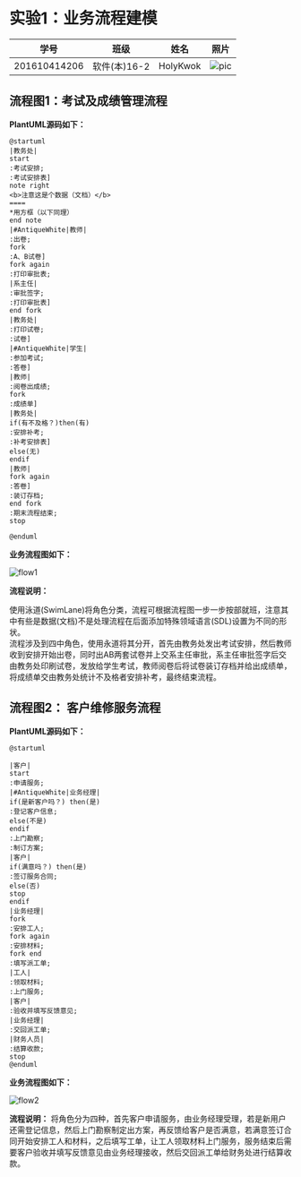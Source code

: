 # 实验1：业务流程建模
|学号|班级|姓名|照片|
|:-------:|:-------------: | :----------:|:---:|
|201610414206|软件(本)16-2|HolyKwok|![pic]()|

## 流程图1：考试及成绩管理流程

**PlantUML源码如下：**

``` flow1
@startuml
|教务处|
start
:考试安排;
:考试安排表]
note right
<b>注意这是个数据（文档）</b>
====
*用方框（以下同理）
end note
|#AntiqueWhite|教师|
:出卷;
fork
:A、B试卷]
fork again
:打印审批表;
|系主任|
:审批签字;
:打印审批表]
end fork
|教务处|
:打印试卷;
:试卷]
|#AntiqueWhite|学生|
:参加考试;
:答卷]
|教师|
:阅卷出成绩;
fork
:成绩单]
|教务处|
if(有不及格？)then(有)
:安排补考;
:补考安排表]
else(无)
endif
|教师|
fork again
:答卷]
:装订存档;
end fork
:期末流程结束;
stop

@enduml
```

**业务流程图如下：**

![flow1](./flow1.jpg)

**流程说明：**

使用泳道(SwimLane)将角色分类，流程可根据流程图一步一步按部就班，注意其中有些是数据(文档)不是处理流程在后面添加特殊领域语言(SDL)设置为不同的形状。
<br>流程涉及到四中角色，使用永道将其分开，首先由教务处发出考试安排，然后教师收到安排开始出卷，同时出AB两套试卷并上交系主任审批，系主任审批签字后交由教务处印刷试卷，发放给学生考试，教师阅卷后将试卷装订存档并给出成绩单，将成绩单交由教务处统计不及格者安排补考，最终结束流程。

## 流程图2： 客户维修服务流程

**PlantUML源码如下：**

``` flow2
@startuml

|客户|
start
:申请服务;
|#AntiqueWhite|业务经理|
if(是新客户吗？) then(是)
:登记客户信息;
else(不是)
endif
:上门勘察;
:制订方案;
|客户|
if(满意吗？) then(是)
:签订服务合同;
else(否)
stop
endif
|业务经理|
fork
:安排工人;
fork again
:安排材料;
fork end
:填写派工单;
|工人|
:领取材料;
:上门服务;
|客户|
:验收并填写反馈意见;
|业务经理|
:交回派工单;
|财务人员|
:结算收款;
stop
@enduml
```

**业务流程图如下：**

![flow2](./flow2.jpg)

**流程说明：**
将角色分为四种，首先客户申请服务，由业务经理受理，若是新用户还需登记信息，然后上门勘察制定出方案，再反馈给客户是否满意，若满意签订合同开始安排工人和材料，之后填写工单，让工人领取材料上门服务，服务结束后需要客户验收并填写反馈意见由业务经理接收，然后交回派工单给财务处进行结算收款。
